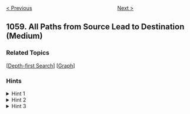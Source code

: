 <!--|This file generated by command(leetcode description); DO NOT EDIT.    |-->
<!--+----------------------------------------------------------------------+-->
<!--|@author    Openset <openset.wang@gmail.com>                           |-->
<!--|@link      https://github.com/openset                                 |-->
<!--|@home      https://github.com/openset/leetcode                        |-->
<!--+----------------------------------------------------------------------+-->

[< Previous](https://github.com/openset/leetcode/tree/master/problems/minimize-rounding-error-to-meet-target "Minimize Rounding Error to Meet Target")
　　　　　　　　　　　　　　　　
[Next >](https://github.com/openset/leetcode/tree/master/problems/missing-element-in-sorted-array "Missing Element in Sorted Array")

## 1059. All Paths from Source Lead to Destination (Medium)



### Related Topics
  [[Depth-first Search](https://github.com/openset/leetcode/tree/master/tag/depth-first-search/README.md)]
  [[Graph](https://github.com/openset/leetcode/tree/master/tag/graph/README.md)]

### Hints
<details>
<summary>Hint 1</summary>
What if we can reach to a cycle from the source node?
</details>

<details>
<summary>Hint 2</summary>
Then the answer will be false, because we eventually get trapped in the cycle forever.
</details>

<details>
<summary>Hint 3</summary>
What if the we can't reach to a cycle from the source node? Then we need to ensure that from all visited nodes from source the unique node with indegree = 0 is the destination node.
</details>
